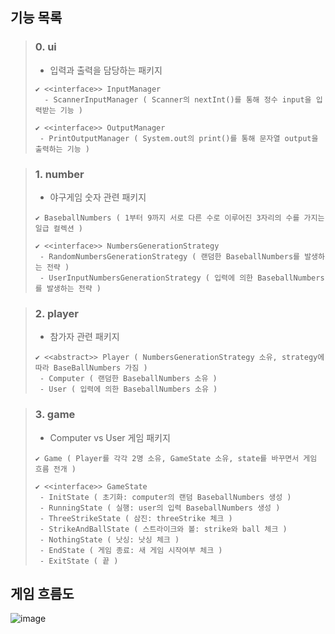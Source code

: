 ## 기능 목록  
> ### 0. ui
>  * 입력과 출력을 담당하는 패키지
>  ```  
>  ✔ <<interface>> InputManager
>    - ScannerInputManager ( Scanner의 nextInt()를 통해 정수 input을 입력받는 기능 )
>  
>  ✔ <<interface>> OutputManager
>   - PrintOutputManager ( System.out의 print()를 통해 문자열 output을 출력하는 기능 )
>  ```

> ### 1. number 
>  * 야구게임 숫자 관련 패키지
>  ```
>  ✔ BaseballNumbers ( 1부터 9까지 서로 다른 수로 이루어진 3자리의 수를 가지는 일급 컬렉션 )
>  
>  ✔ <<interface>> NumbersGenerationStrategy
>   - RandomNumbersGenerationStrategy ( 랜덤한 BaseballNumbers를 발생하는 전략 )
>   - UserInputNumbersGenerationStrategy ( 입력에 의한 BaseballNumbers를 발생하는 전략 )
>  ```

>### 2. player
>  * 참가자 관련 패키지
>  ```
>  ✔ <<abstract>> Player ( NumbersGenerationStrategy 소유, strategy에 따라 BaseBallNumbers 가짐 )
>   - Computer ( 랜덤한 BaseballNumbers 소유 )
>   - User ( 입력에 의한 BaseballNumbers 소유 )
>  ```

>### 3. game
>  * Computer vs User 게임 패키지
>  ```
>  ✔ Game ( Player를 각각 2명 소유, GameState 소유, state를 바꾸면서 게임 흐름 전개 )
>  
>  ✔ <<interface>> GameState 
>   - InitState ( 초기화: computer의 랜덤 BaseballNumbers 생성 )
>   - RunningState ( 실행: user의 입력 BaseballNumbers 생성 )
>   - ThreeStrikeState ( 삼진: threeStrike 체크 )
>   - StrikeAndBallState ( 스트라이크와 볼: strike와 ball 체크 )
>   - NothingState ( 낫싱: 낫싱 체크 )
>   - EndState ( 게임 종료: 새 게임 시작여부 체크 )
>   - ExitState ( 끝 )
>  ```


## 게임 흐름도
![image](https://user-images.githubusercontent.com/17541680/115879287-7295f280-a484-11eb-8eb2-6ccac4896d5a.png)


